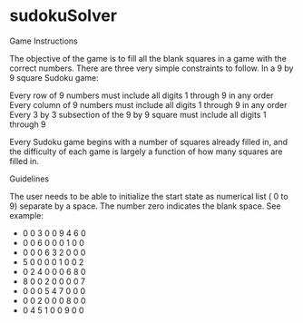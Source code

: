 # sudokuSolver
Game Instructions

The objective of the game is to fill all the blank squares in a game with the correct numbers. There are three very simple constraints to follow. In a 9 by 9 square Sudoku game:

Every row of 9 numbers must include all digits 1 through 9 in any order
Every column of 9 numbers must include all digits 1 through 9 in any order
Every 3 by 3 subsection of  the 9 by 9 square must include all digits 1 through 9

Every Sudoku game begins with a number of squares already filled in, and the difficulty of each game is largely a function of how many squares are filled in. 

  
Guidelines

The user needs to be able to initialize the start state as numerical list ( 0 to 9) separate by a space. The number zero indicates the blank space. See example: 

- 0 0 3 0 0 9 4 6 0
- 0 0 6 0 0 0 1 0 0
- 0 0 0 6 3 2 0 0 0
- 5 0 0 0 0 1 0 0 2
- 0 2 4 0 0 0 6 8 0
- 8 0 0 2 0 0 0 0 7
- 0 0 0 5 4 7 0 0 0
- 0 0 2 0 0 0 8 0 0
- 0 4 5 1 0 0 9 0 0 
